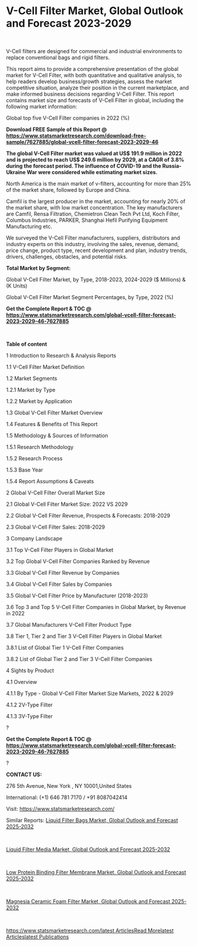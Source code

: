 <h1>V-Cell Filter Market, Global Outlook and Forecast 2023-2029</h1><br/><p>V-Cell filters are designed for commercial and industrial environments to replace conventional bags and rigid filters.</p>
 
 
 
 <p>This report aims to provide a comprehensive presentation of the global market for V-Cell Filter, with both quantitative and qualitative analysis, to help readers develop business/growth strategies, assess the market competitive situation, analyze their position in the current marketplace, and make informed business decisions regarding V-Cell Filter. This report contains market size and forecasts of V-Cell Filter in global, including the following market information:</p>
 
 
 
 <p>Global top five V-Cell Filter companies in 2022 (%)</p>
 
 
 
 <p><strong>Download FREE Sample of this Report @ <a href="https://www.statsmarketresearch.com/download-free-sample/7627885/global-vcell-filter-forecast-2023-2029-46">https://www.statsmarketresearch.com/download-free-sample/7627885/global-vcell-filter-forecast-2023-2029-46</a></strong></p>
 
 
 
 <p><strong>The global V-Cell Filter market was valued at US$ 191.9 million in 2022 and is projected to reach US$ 249.6 million by 2029, at a <strong>CAGR</strong> of 3.8% during the forecast period. The influence of COVID-19 and the Russia-Ukraine War were considered while estimating market sizes.</strong></p>
 
 
 
 <p>North America is the main market of v-filters, accounting for more than 25% of the market share, followed by Europe and China.</p>
 
 
 
 <p>Camfil is the largest producer in the market, accounting for nearly 20% of the market share, with low market concentration. The key manufacturers are Camfil, Rensa Filtration, Chemietron Clean Tech Pvt Ltd, Koch Filter, Columbus Industries, PARKER, Shanghai Hefil Purifying Equipment Manufacturing etc.</p>
 
 
 
 <p>We surveyed the V-Cell Filter manufacturers, suppliers, distributors and industry experts on this industry, involving the sales, revenue, demand, price change, product type, recent development and plan, industry trends, drivers, challenges, obstacles, and potential risks.</p>
 
 
 
 <p><strong>Total Market by Segment:</strong></p>
 
 
 
 <p>Global V-Cell Filter Market, by Type, 2018-2023, 2024-2029 ($ Millions) & (K Units)</p>
 
 
 
 <p>Global V-Cell Filter Market Segment Percentages, by Type, 2022 (%)</p>
 
 
 
 <div><b>Get the Complete Report & TOC @ <a href="https://www.statsmarketresearch.com/global-vcell-filter-forecast-2023-2029-46-7627885">https://www.statsmarketresearch.com/global-vcell-filter-forecast-2023-2029-46-7627885</a></b></div>
 
 
 
 <p><br />
 
 <b>Table of content</b></p>
 
 
 
 <p>1 Introduction to Research & Analysis Reports<br />
 
 1.1 V-Cell Filter Market Definition<br />
 
 1.2 Market Segments<br />
 
 1.2.1 Market by Type<br />
 
 1.2.2 Market by Application<br />
 
 1.3 Global V-Cell Filter Market Overview<br />
 
 1.4 Features & Benefits of This Report<br />
 
 1.5 Methodology & Sources of Information<br />
 
 1.5.1 Research Methodology<br />
 
 1.5.2 Research Process<br />
 
 1.5.3 Base Year<br />
 
 1.5.4 Report Assumptions & Caveats<br />
 
 2 Global V-Cell Filter Overall Market Size<br />
 
 2.1 Global V-Cell Filter Market Size: 2022 VS 2029<br />
 
 2.2 Global V-Cell Filter Revenue, Prospects & Forecasts: 2018-2029<br />
 
 2.3 Global V-Cell Filter Sales: 2018-2029<br />
 
 3 Company Landscape<br />
 
 3.1 Top V-Cell Filter Players in Global Market<br />
 
 3.2 Top Global V-Cell Filter Companies Ranked by Revenue<br />
 
 3.3 Global V-Cell Filter Revenue by Companies<br />
 
 3.4 Global V-Cell Filter Sales by Companies<br />
 
 3.5 Global V-Cell Filter Price by Manufacturer (2018-2023)<br />
 
 3.6 Top 3 and Top 5 V-Cell Filter Companies in Global Market, by Revenue in 2022<br />
 
 3.7 Global Manufacturers V-Cell Filter Product Type<br />
 
 3.8 Tier 1, Tier 2 and Tier 3 V-Cell Filter Players in Global Market<br />
 
 3.8.1 List of Global Tier 1 V-Cell Filter Companies<br />
 
 3.8.2 List of Global Tier 2 and Tier 3 V-Cell Filter Companies<br />
 
 4 Sights by Product<br />
 
 4.1 Overview<br />
 
 4.1.1 By Type - Global V-Cell Filter Market Size Markets, 2022 & 2029<br />
 
 4.1.2 2V-Type Filter<br />
 
 4.1.3 3V-Type Filter<br />
 
 ? </p>
 
 
 
 <div><b>Get the Complete Report & TOC @ <a href="https://www.statsmarketresearch.com/global-vcell-filter-forecast-2023-2029-46-7627885">https://www.statsmarketresearch.com/global-vcell-filter-forecast-2023-2029-46-7627885</a></b></div>
 
 
 
 <p>? </p>
 
 
 
 <p><b>CONTACT US:</b><br />
 
 276 5th Avenue, New York , NY 10001,United States<br />
 
 International: (+1) 646 781 7170 / +91 8087042414<br />
 
 Visit: <a href="https://www.statsmarketresearch.com/">https://www.statsmarketresearch.com/</a><br />
 
 Similar Reports: <a href="https://www.statsmarketresearch.com/global-vcell-filter-forecast-2023-2029-46-7627885">Liquid Filter Bags Market, Global Outlook and Forecast 2025-2032</a><br />
 
 <br />
 
 <a href="https://www.statsmarketresearch.com/global-vcell-filter-forecast-2023-2029-46-7627885">Liquid Filter Media Market, Global Outlook and Forecast 2025-2032</a><br />
 
 <br />
 
 <a href="https://www.statsmarketresearch.com/global-vcell-filter-forecast-2023-2029-46-7627885">Low Protein Binding Filter Membrane Market, Global Outlook and Forecast 2025-2032</a><br />
 
 <br />
 
 <a href="https://www.statsmarketresearch.com/global-vcell-filter-forecast-2023-2029-46-7627885">Magnesia Ceramic Foam Filter Market, Global Outlook and Forecast 2025-2032</a><br />
 
 <br />
 
 <a href="https://gyeongbokgung.com">https://www.statsmarketresearch.com/</a><a href="https://hallyeomaritime.com">latest Articles</a><a href="https://jingwansa.com">Read More</a><a href="https://nguoiviet.jp/">latest Articles</a><a href="https://www.intelmarketresearch.com/">latest Publications</a></p>